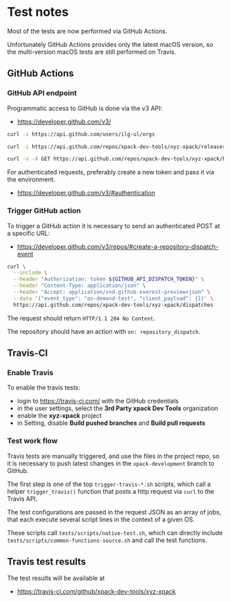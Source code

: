 # Test notes

Most of the tests are now performed via GitHub Actions.

Unfortunately GitHub Actions provides only the latest macOS version, so
the multi-version macOS tests are still performed on Travis.

## GitHub Actions

### GitHub API endpoint

Programmatic access to GitHub is done via the v3 API:

- <https://developer.github.com/v3/>

```sh
curl -i https://api.github.com/users/ilg-ul/orgs

curl -i https://api.github.com/repos/xpack-dev-tools/xyz-xpack/releases

curl -v -X GET https://api.github.com/repos/xpack-dev-tools/xyz-xpack/hooks
```

For authenticated requests, preferably create a new token and pass it
via the environment.

- <https://developer.github.com/v3/#authentication>

### Trigger GitHub action

To trigger a GitHub action it is necessary to send an authenticated POST
at a specific URL:

- <https://developer.github.com/v3/repos/#create-a-repository-dispatch-event>

```sh
curl \
  --include \
  --header "Authorization: token ${GITHUB_API_DISPATCH_TOKEN}" \
  --header "Content-Type: application/json" \
  --header "Accept: application/vnd.github.everest-preview+json" \
  --data '{"event_type": "on-demand-test", "client_payload": {}}' \
  https://api.github.com/repos/xpack-dev-tools/xyz-xpack/dispatches
```

The request should return `HTTP/1.1 204 No Content`.

The repository should have an action with `on: repository_dispatch`.

## Travis-CI

### Enable Travis

To enable the travis tests:

- login to <https://travis-ci.com/> with the GitHub credentials
- in the user settings, select the **3rd Party xpack Dev Tools** organization
- enable the **xyz-xpack** project
- in Setting, disable **Build pushed branches** and **Build pull requests**

### Test work flow

Travis tests are manually triggered, and use the files in the project repo,
so it is necessary to push latest changes in the `xpack-development` branch
to GitHub.

The first step is one of the top `trigger-travis-*.sh` scripts,
which call a helper `trigger_travis()` function that posts a http
request via `curl` to the Travis API.

The test configurations are passed in the request JSON as an array of
jobs, that each execute several script lines in the context of a given OS.

These scripts call `tests/scripts/native-test.sh`, which can directly include
`tests/scripts/common-functions-source.sh` and call the test functions.

## Travis test results

The test results will be available at

- <https://travis-ci.com/github/xpack-dev-tools/xyz-xpack>
